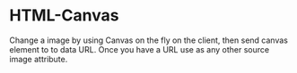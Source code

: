 # HTML-Canvas
Change a image by using Canvas on the fly on the client, then send canvas element to to data URL. Once you have a URL use as any other source image attribute.
